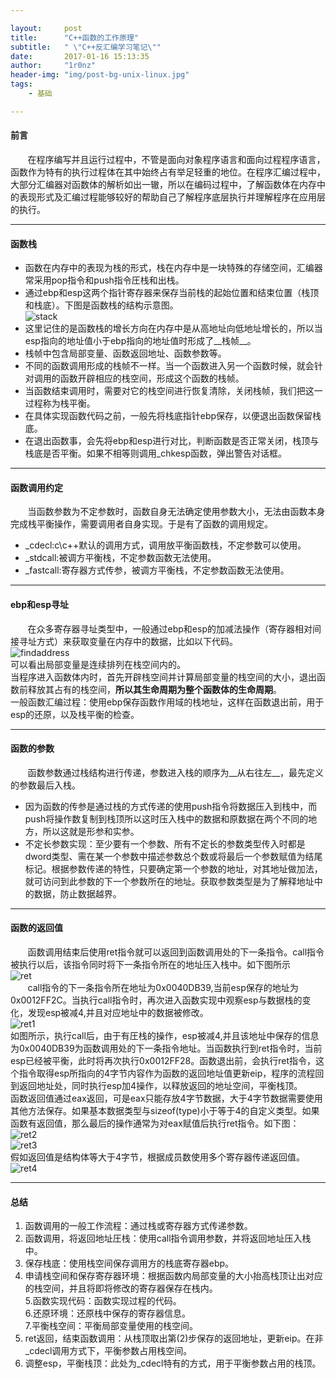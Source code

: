 ```yaml
--- 

layout:     post
title:      "C++函数的工作原理"
subtitle:   " \"C++反汇编学习笔记\""
date:       2017-01-16 15:13:35
author:     "1r0nz"
header-img: "img/post-bg-unix-linux.jpg"
tags:
    - 基础

---
```


#### 前言 
&nbsp;&nbsp;&nbsp;&nbsp;&nbsp;&nbsp;&nbsp;在程序编写并且运行过程中，不管是面向对象程序语言和面向过程程序语言，函数作为特有的执行过程体在其中始终占有举足轻重的地位。在程序汇编过程中，大部分汇编器对函数体的解析如出一辙，所以在编码过程中，了解函数体在内存中的表现形式及汇编过程能够较好的帮助自己了解程序底层执行并理解程序在应用层的执行。  

--- 

#### 函数栈 
* 函数在内存中的表现为栈的形式，栈在内存中是一块特殊的存储空间，汇编器常采用pop指令和push指令圧栈和出栈。  
* 通过ebp和esp这两个指针寄存器来保存当前栈的起始位置和结束位置（栈顶和栈底）。下图是函数栈的结构示意图。  
![stack](http://i1.piimg.com/567571/dfb750623948ab21.png) 
* 这里记住的是函数栈的增长方向在内存中是从高地址向低地址增长的，所以当esp指向的地址值小于ebp指向的地址值时形成了__栈帧__。  
* 栈帧中包含局部变量、函数返回地址、函数参数等。  
* 不同的函数调用形成的栈帧不一样。当一个函数进入另一个函数时候，就会针对调用的函数开辟相应的栈空间，形成这个函数的栈帧。  
* 当函数结束调用时，需要对它的栈空间进行恢复清除，关闭栈帧，我们把这一过程称为栈平衡。  
* 在具体实现函数代码之前，一般先将栈底指针ebp保存，以便退出函数保留栈底。  
* 在退出函数事，会先将ebp和esp进行对比，判断函数是否正常关闭，栈顶与栈底是否平衡。如果不相等则调用_chkesp函数，弹出警告对话框。  

--- 

#### 函数调用约定 
&nbsp;&nbsp;&nbsp;&nbsp;&nbsp;&nbsp;&nbsp;当函数参数为不定参数时，函数自身无法确定使用参数大小，无法由函数本身完成栈平衡操作，需要调用者自身实现。于是有了函数的调用规定。  
* _cdecl:c\c++默认的调用方式，调用放平衡函数栈，不定参数可以使用。  
* _stdcall:被调方平衡栈，不定参数函数无法使用。  
* _fastcall:寄存器方式传参，被调方平衡栈，不定参数函数无法使用。  

--- 

#### ebp和esp寻址 
&nbsp;&nbsp;&nbsp;&nbsp;&nbsp;&nbsp;&nbsp;在众多寄存器寻址类型中，一般通过ebp和esp的加减法操作（寄存器相对间接寻址方式）来获取变量在内存中的数据，比如以下代码。  
![findaddress](http://p1.bpimg.com/567571/7cd83980bbea56d4.png)  
可以看出局部变量是连续排列在栈空间内的。  
当程序进入函数体内时，首先开辟栈空间并计算局部变量的栈空间的大小，退出函数前释放其占有的栈空间，__所以其生命周期为整个函数体的生命周期__。  
一般函数汇编过程：使用ebp保存函数作用域的栈地址，这样在函数退出前，用于esp的还原，以及栈平衡的检查。  

--- 

#### 函数的参数 
&nbsp;&nbsp;&nbsp;&nbsp;&nbsp;&nbsp;&nbsp;函数参数通过栈结构进行传递，参数进入栈的顺序为__从右往左__，最先定义的参数最后入栈。  
* 因为函数的传参是通过栈的方式传递的使用push指令将数据压入到栈中，而push将操作数复制到栈顶所以这时压入栈中的数据和原数据在两个不同的地方，所以这就是形参和实参。  
* 不定长参数实现：至少要有一个参数、所有不定长的参数类型传入时都是dword类型、需在某一个参数中描述参数总个数或将最后一个参数赋值为结尾标记。根据参数传递的特性，只要确定第一个参数的地址，对其地址做加法，就可访问到此参数的下一个参数所在的地址。获取参数类型是为了解释地址中的数据，防止数据越界。  

--- 

#### 函数的返回值 
&nbsp;&nbsp;&nbsp;&nbsp;&nbsp;&nbsp;&nbsp;函数调用结束后使用ret指令就可以返回到函数调用处的下一条指令。call指令被执行以后，该指令同时将下一条指令所在的地址压入栈中。如下图所示  
![ret](http://i1.piimg.com/567571/888a36b296e13b93.png)  
&nbsp;&nbsp;&nbsp;&nbsp;&nbsp;&nbsp;&nbsp;call指令的下一条指令所在地址为0x0040DB39,当前esp保存的地址为0x0012FF2C。当执行call指令时，再次进入函数实现中观察esp与数据栈的变化，发现esp被减4,并且对应地址中的数据被修改。  
![ret1](http://i1.piimg.com/567571/fab0bc80ea563c41.png)  
如图所示，执行call后，由于有圧栈的操作，esp被减4,并且该地址中保存的信息为0x0040DB39为函数调用处的下一条指令地址。当函数执行到ret指令时，当前esp已经被平衡，此时将再次执行0x0012FF28。函数退出前，会执行ret指令，这个指令取得esp所指向的4字节内容作为函数的返回地址值更新eip，程序的流程回到返回地址处，同时执行esp加4操作，以释放返回的地址空间，平衡栈顶。  
函数返回值通过eax返回，可是eax只能存放4字节数据，大于4字节数据需要使用其他方法保存。如果基本数据类型与sizeof(type)小于等于4的自定义类型。如果函数有返回值，那么最后的操作通常为对eax赋值后执行ret指令。如下图：  
![ret2](http://p1.bqimg.com/567571/0dcf104a272b5666.png)  
![ret3](http://p1.bpimg.com/567571/bfcc99a8c0d91331.png)  
假如返回值是结构体等大于4字节，根据成员数使用多个寄存器传递返回值。  
![ret4](http://i1.piimg.com/567571/b4c02dc9acdc11a9.png)  

--- 

#### 总结 
1. 函数调用的一般工作流程：通过栈或寄存器方式传递参数。    
2. 函数调用，将返回地址圧栈：使用call指令调用参数，并将返回地址压入栈中。  
3. 保存栈底：使用栈空间保存调用方的栈底寄存器ebp。  
4. 申请栈空间和保存寄存器环境：根据函数内局部变量的大小抬高栈顶让出对应的栈空间，并且将即将修改的寄存器保存在栈内。  
5.函数实现代码：函数实现过程的代码。  
6.还原环境：还原栈中保存的寄存器信息。  
7.平衡栈空间：平衡局部变量使用的栈空间。  
8. ret返回，结束函数调用：从栈顶取出第(2)步保存的返回地址，更新eip。在非_cdecl调用方式下，平衡参数占用栈空间。  
9. 调整esp，平衡栈顶：此处为_cdecl特有的方式，用于平衡参数占用的栈顶。